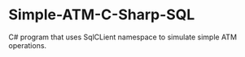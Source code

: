 # Simple-ATM-C-Sharp-SQL
C# program that uses SqlCLient namespace to simulate simple ATM operations.
